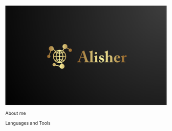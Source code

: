 ![Header](https://github.com/alisher-kadraliev/alisher-kadraliev/blob/main/assets/alisher.png)

About me 

Languages and Tools


